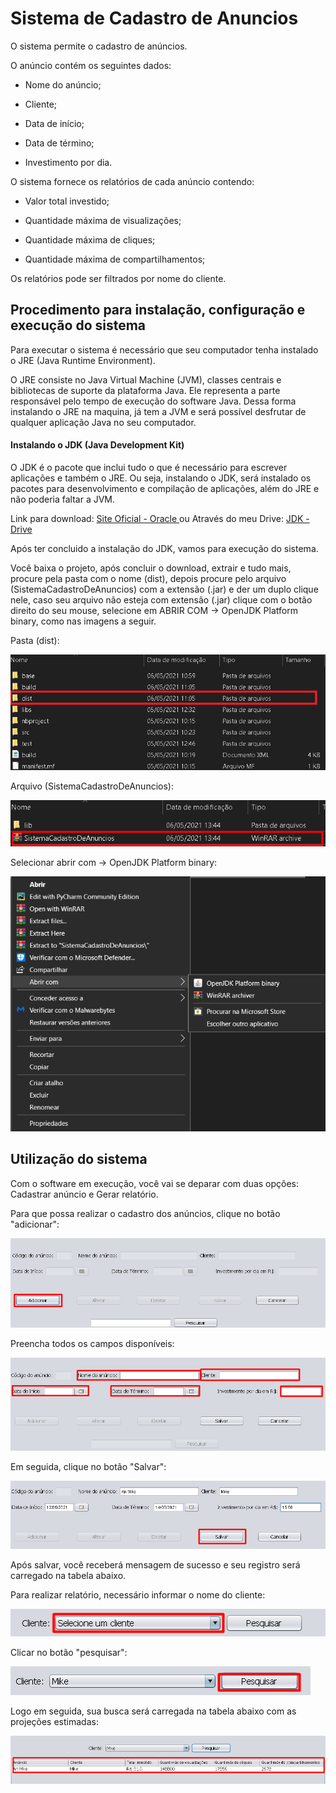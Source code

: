 # Sistema de Cadastro de Anuncios

O sistema permite o cadastro de anúncios.

O anúncio contém os seguintes dados:

- Nome do anúncio;

- Cliente;

- Data de início;

- Data de término;

- Investimento por dia.

O sistema fornece os relatórios de cada anúncio contendo:

- Valor total investido;

- Quantidade máxima de visualizações;

- Quantidade máxima de cliques;

- Quantidade máxima de compartilhamentos;

Os relatórios pode ser filtrados por nome do cliente.


## Procedimento para instalação, configuração e execução do sistema

Para executar o sistema é necessário que seu computador tenha instalado o JRE (Java Runtime Environment).

O JRE consiste no Java Virtual Machine (JVM), classes centrais e bibliotecas de suporte da plataforma Java. Ele representa a parte responsável pelo tempo de execução do software Java. Dessa forma instalando o JRE na maquina, já tem a JVM e será possível desfrutar de qualquer aplicação Java no seu computador.


#### Instalando o JDK (Java Development Kit)

O JDK é o pacote que inclui tudo o que é necessário para escrever aplicações e também o JRE. Ou seja, instalando o JDK, será instalado os pacotes para desenvolvimento e compilação de aplicações, além do JRE e não poderia faltar a JVM.

Link para download: [ Site Oficial - Oracle ](https://www.oracle.com/java/technologies/javase-downloads.html)
ou
Através do meu Drive: [JDK - Drive](https://drive.google.com/file/d/1f6lVIjaXHSvQq6-LDrMDNyfZa-4JRjRb/view?usp=sharing)


Após ter concluido a instalação do JDK, vamos para execução do sistema.


Você baixa o projeto, após concluir o download, extrair e tudo mais, procure pela pasta com o nome (dist), depois procure pelo arquivo (SistemaCadastroDeAnuncios) com a extensão (.jar) e der um duplo clique nele, caso seu arquivo não esteja com extensão (.jar) clique com o botão direito do seu mouse, selecione em ABRIR COM -> OpenJDK Platform binary, como nas imagens a seguir.

Pasta (dist):

![](https://github.com/KallSnake/sistemaCadastroDeAnuncios/blob/main/img/Abrir%20Projeto%201.png)


Arquivo (SistemaCadastroDeAnuncios):

![](https://github.com/KallSnake/sistemaCadastroDeAnuncios/blob/main/img/Abrir%20Projeto%202.png)


Selecionar abrir com -> OpenJDK Platform binary:

![](https://github.com/KallSnake/sistemaCadastroDeAnuncios/blob/main/img/Abrir%20Projeto%203.png)



## Utilização do sistema

Com o software em execução, você vai se deparar com duas opções: Cadastrar anúncio e Gerar relatório.

Para que possa realizar o cadastro dos anúncios, clique no botão "adicionar":

![](https://github.com/KallSnake/sistemaCadastroDeAnuncios/blob/main/img/Abrir%20Projeto%204.png)


Preencha todos os campos disponíveis:

![](https://github.com/KallSnake/sistemaCadastroDeAnuncios/blob/main/img/Abrir%20Projeto%205.png)


Em seguida, clique no botão "Salvar":

![](https://github.com/KallSnake/sistemaCadastroDeAnuncios/blob/main/img/Abrir%20Projeto%206.png)


Após salvar, você receberá mensagem de sucesso e seu registro será carregado na tabela abaixo.


Para realizar relatório, necessário informar o nome do cliente:

![](https://github.com/KallSnake/sistemaCadastroDeAnuncios/blob/main/img/Abrir%20Projeto%207.png)


Clicar no botão "pesquisar":

![](https://github.com/KallSnake/sistemaCadastroDeAnuncios/blob/main/img/Abrir%20Projeto%208.png)


Logo em seguida, sua busca será carregada na tabela abaixo com as projeções estimadas:

![](https://github.com/KallSnake/sistemaCadastroDeAnuncios/blob/main/img/Abrir%20Projeto%209.png)
